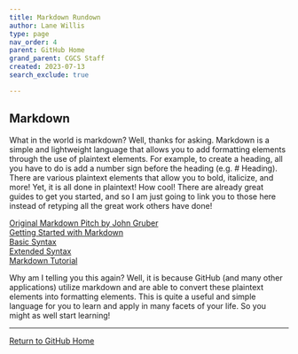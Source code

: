 ```yaml
---
title: Markdown Rundown
author: Lane Willis
type: page
nav_order: 4
parent: GitHub Home
grand_parent: CGCS Staff
created: 2023-07-13
search_exclude: true

---
```


## Markdown
What in the world is markdown? Well, thanks for asking. Markdown is a simple and lightweight language that allows you to add formatting elements through the use of plaintext elements. For example, to create a heading, all you have to do is add a number sign before the heading (e.g. # Heading). There are various plaintext elements that allow you to bold, italicize, and more! Yet, it is all done in plaintext! How cool! There are already great guides to get you started, and so I am just going to link you to those here instead of retyping all the great work others have done!

[Original Markdown Pitch by John Gruber](https://daringfireball.net/projects/markdown/)  
[Getting Started with Markdown](https://www.markdownguide.org/getting-started/)  
[Basic Syntax](https://www.markdownguide.org/basic-syntax/)  
[Extended Syntax](https://www.markdownguide.org/extended-syntax/)  
[Markdown Tutorial](https://www.markdowntutorial.com/)  

Why am I telling you this again? Well, it is because GitHub (and many other applications) utilize markdown and are able to convert these plaintext elements into formatting elements. This is quite a useful and simple language for you to learn and apply in many facets of your life. So you might as well start learning!

---

[Return to GitHub Home](/cgcs-staff-information/github/github.html)